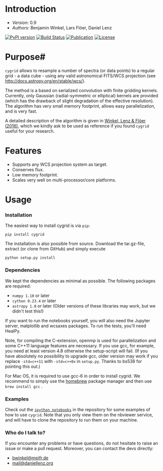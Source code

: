 # Introduction #

- *Version*: 0.9
- *Authors*: Benjamin Winkel, Lars Flöer, Daniel Lenz

[![PyPI version](https://img.shields.io/pypi/v/cygrid.svg)](https://pypi.python.org/pypi/cygrid)
[![Build Status](https://travis-ci.org/bwinkel/cygrid.svg?branch=master)](https://travis-ci.org/bwinkel/cygrid)
[![Publication](http://img.shields.io/badge/arXiv-1604.06667-blue.svg)](http://arxiv.org/abs/1604.06667)
[![License](https://img.shields.io/badge/license-GPL-blue.svg)](https://www.github.com/bwinkel/cygrid/blob/master/COPYING)
<!---[![PyPI downloads](https://img.shields.io/pypi/dm/cygrid.svg)](https://pypi.python.org/pypi/cygrid)--->

# Purpose#

`cygrid` allows to resample a number of spectra (or data points) to a regular grid - a data cube - using any valid astronomical FITS/WCS projection (see http://docs.astropy.org/en/stable/wcs/).

The method is a based on serialized convolution with finite gridding kernels. Currently, only Gaussian (radial-symmetric or elliptical) kernels are provided (which has the drawback of slight degradation of the effective resolution). The algorithm has very small memory footprint, allows easy parallelization, and is very fast.

A detailed description of the algorithm is given in [Winkel, Lenz & Flöer (2016)](http://adsabs.harvard.edu/abs/2016A%26A...591A..12W), which we kindly ask to be used as reference if you found `cygrid` useful for your research.

# Features

* Supports any WCS projection system as target.
* Conserves flux.
* Low memory footprint.
* Scales very well on multi-processor/core platforms.

# Usage #

### Installation ###

The easiest way to install cygrid is via `pip`:

```
pip install cygrid
```

The installation is also possible from source. Download the tar.gz-file, extract (or clone from GitHub) and simply execute

```
python setup.py install
```

### Dependencies ###

We kept the dependencies as minimal as possible. The following packages are
required:
* `numpy 1.10` or later
* `cython 0.23.4` or later
* `astropy 1.0` or later
(Older versions of these libraries may work, but we didn't test this!)

If you want to run the notebooks yourself, you will also need the Jupyter server, matplotlib and wcsaxes packages. To run the tests, you'll need HealPy.

Note, for compiling the C-extension, openmp is used for parallelization and some C++11 language features are necessary. If you use gcc, for example, you need at least version 4.8 otherwise the setup-script will fail. (If you have absolutely no possibility to upgrade gcc, older version may work if you replace `-std=c++11` with `-std=c++0x` in `setup.py`. Thanks to bs538 for pointing this out.)

For Mac OS, it is required to use gcc-6 in order to install cygrid. We recommend to simply use the [homebrew](http://brew.sh) package manager and then use `brew install gcc`
.
### Examples ###

Check out the [`ipython notebooks`](http://nbviewer.jupyter.org/github/bwinkel/cygrid/blob/master/notebooks/index.ipynb) in the repository for some examples of how to use `cygrid`. Note that you only view them on the nbviewer service, and will have to clone the repository to run them on your machine.

### Who do I talk to? ###

If you encounter any problems or have questions, do not hesitate to raise an
issue or make a pull request. Moreover, you can contact the devs directly:

* <bwinkel@mpifr.de>
* <mail@daniellenz.org>
